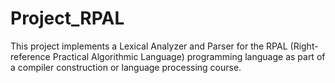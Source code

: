 # Project_RPAL
This project implements a Lexical Analyzer and Parser for the RPAL (Right-reference Practical Algorithmic Language) programming language as part of a compiler construction or language processing course. 
